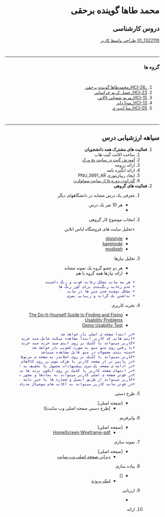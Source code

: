 <div dir="rtl">        

# محمد طاها گوینده برحقی


## دروس کارشناسی
[1322110_01	طراحي واسط كاربر	](https://github.com/AliRazavi-edu/PNU_3991/tree/master/_BSc/UserInterfaceDesgin)

<br>

------------------------

### گروه ها
<br>

1. [_HCI-26_محمدطاها گوينده برحقي  ](https://github.com/AliRazavi-edu/PNU_3991/tree/master/_BSc/HumanComputerInteraction/26_%D9%85%D8%AD%D9%85%D8%AF%D8%B7%D8%A7%D9%87%D8%A7%20%DA%AF%D9%88%D9%8A%D9%86%D8%AF%D9%87%20%D8%A8%D8%B1%D8%AD%D9%82%D9%8A)
 1. [ HCI-23_عسل كريم خراساني](https://github.com/AliRazavi-edu/PNU_3991/tree/master/_BSc/HumanComputerInteraction/23_%D8%B9%D8%B3%D9%84%20%D9%83%D8%B1%D9%8A%D9%85%20%D8%AE%D8%B1%D8%A7%D8%B3%D8%A7%D9%86%D9%8A)
1. [ HCI-15_مريم شعباني لالاني](https://github.com/AliRazavi-edu/PNU_3991/tree/master/_BSc/HumanComputerInteraction/15_%D9%85%D8%B1%D9%8A%D9%85%20%D8%B4%D8%B9%D8%A8%D8%A7%D9%86%D9%8A%20%D9%84%D8%A7%D9%84%D8%A7%D9%86%D9%8A)
1. [ HCI-13_مونا دلير](https://github.com/AliRazavi-edu/PNU_3991/tree/master/_BSc/HumanComputerInteraction/13_%D9%85%D9%88%D9%86%D8%A7%20%D8%AF%D9%84%D9%8A%D8%B1)
1. [ HCI-05_منا اندوري](https://github.com/AliRazavi-edu/PNU_3991/tree/master/_BSc/HumanComputerInteraction/05_%D9%85%D9%86%D8%A7%20%D8%A7%D9%86%D8%AF%D9%88%D8%B1%D9%8A)
<br>


----------

##  سیاهه ارزشیابی درس

1. **فعالیت های مشترک همه دانشجویان**
    1. ساخت اکانت گیت هاب
    2. [آموزش گیت در سایت پچ ورک](http://jlord.us/patchwork/)
    3. ارائه رزومه
    4. ارائه انگیزه نامه
    5. ایجاد ریپازیتوری PNU_3991_AR
    6. [گذراندن دوره js از سایت سولولرن](http://Sololearn.com)
2. **فعالیت های گروهی**
    1. معرفی یک درس مشابه در دانشگاههای دیگر
        - هر 10 نفر یک درس
        - []()
        
   2. انتخاب موضوع کار گروهی
        
        +تحلیل سایت های فروشگاه لباس انلاین
        + [digistyle](https://www.digistyle.com/)
        + [banimode](http://banimode.com/)
        + [modiseh](https://www.modiseh.com/)
        
    3. تحلیل نیازها
        - هر دو عضو گروه یک نمونه مشابه
        - ارائه نیازها همه گروه با هم
        ```diff
        + هر سه سایت مشکل رعایت فونت و رنگ داشتند 
        + عدم رعایت رنگبندی برای کور رنگ ها
        + مشکل نوشته شدن متن ها در سایت
        + نداشتن بک گراند و زیبایی بصری
    4. تجربه کاربری
        - [The Do-It-Yourself Guide to Finding and Fixing Usability Problems](http://www.sensible.com/rsme.html)
        - [Demo Usability Test](https://youtu.be/1UCDUOB_aS8)
        ```diff
        +در ابتدا صفحه ی اصلی باز خواهد شد
        +ایتم هایی که کاربر ابتدا مشاهده میکند شامل سبد خرید ورود به سایت قسمت سرچ و منو
        +کاربر میتواند با کلیک بر روی ایتم سبد خرید سبد خرید خود را مشاهده کند
        +با رفتن روی منو منو به صورت کشویی باز خواهد شد
        +دسته بندی محصولات در منو قابل مشاهده میباشد
        +کاربر میتواند با کلیک بر روی اسلایدر به صفحه ی مربوط به اسلایدر مراجعه کند
        +در پایین تر از صفحه کاربر با هرکت موس بر روی کالاهای به نمایش درامده میتواند کالاها را به صورت دیگر مشاهده کند
        +در ادامه ی صفحه یک سری پیشنهادات محصول یا تخفیف به کاربر داده میشود
        +در انتهای صفحه کاربر با کلیک بر روی ایکون برند ها میتواند محصولات آن برند را مشاهده کند
        +در فوتر صفحه ی اصلی کاربر میتواند به نمادها و مجوز های سایت دسترسی داشته باشد
        +کاربر میتواند از طریق ایمیل و شماره ها یا خبر نامه با سایت در ارتباط باشد
        +در فوتر سایت کاربر میتواند به اکانت های سوشیال مدیای سایت دسترسی داشته باشد
    5. طرح دستی
        - [صفحه اصلی]
            - [طرح دستی صفحه اصلی وب سایت](
    6. وایرفریم
         - [صفحه اصلی]
            - [HomeScreen Wireframe-pdf]()
    7. نمونه سازی
        - [صفحه اصلی]
            - [دیزاین صفحه اصلی وب سایت]()
    8. پیاده سازی
        - []
            - [لینک پروژه]() 
    9. ارزیابی
        - []() 

    10. ارائه    
</div>
